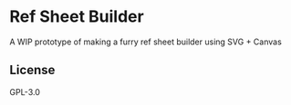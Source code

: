 # Ref Sheet Builder

A WIP prototype of making a furry ref sheet builder using SVG + Canvas

## License

GPL-3.0
